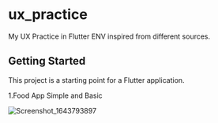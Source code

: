 # ux_practice

My UX Practice in Flutter ENV inspired from different sources.

## Getting Started

This project is a starting point for a Flutter application.

1.Food App Simple and Basic 

![Screenshot_1643793897](https://user-images.githubusercontent.com/51162058/152126985-6ace6635-ab78-4f13-83fc-fbb55ac7acf7.png)
